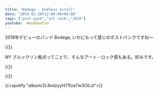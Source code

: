 ```yaml
---
title: "Bodega - Endless Scroll"
date: "2019-02-20T12:00:00+09:00"
tags: ["post punk","art rock","2018"]
youtube: -NeudVwxFsU
---
```


2018年デビューのバンド Bodega, いかにもって感じのポストパンクですね〜

{{<youtube src="-NeudVwxFsU" title="Bodega - Name Escape">}}

NY ブルックリン拠点ってことで、そんなアート・ロック感もある。好みです。

{{<youtube src="Pyr-gS3LCCA" title="Bodega - GYRATE">}}

{{<youtube src="TKAzK41-YHM" title="Bodega - What Did This Happen!?">}}

{{<spotify "album/2L8xdzyyH71fza7w3OILzl">}}
